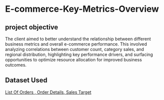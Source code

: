# E-commerce-Key-Metrics-Overview

## project objective
The client aimed to better understand the relationship between different business metrics and overall e-commerce performance. This involved analyzing correlations between customer count, category sales, and regional distribution, highlighting key performance drivers, and surfacing opportunities to optimize resource allocation for improved business outcomes.

## Dataset Used
[List Of Orders ](https://github.com/LeviAdamMiller/E-commerce-Key-Metrics-Overview/blob/main/List%20of%20Orders.xlsx),[ Order Details](https://github.com/LeviAdamMiller/E-commerce-Key-Metrics-Overview/blob/main/Order%20Details.xlsx),[ Sales Target](https://github.com/LeviAdamMiller/E-commerce-Key-Metrics-Overview/blob/main/Sales%20target.xlsx)
